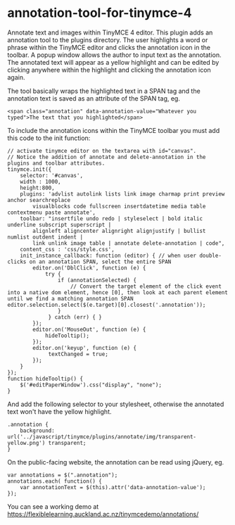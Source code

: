 # annotation-tool-for-tinymce-4
Annotate text and images within TinyMCE 4 editor.
This plugin adds an annotation tool to the plugins directory. The user highlights a word or phrase within the TinyMCE editor and clicks the annotation icon in the toolbar. A popup window allows the author to input text as the annotation. The annotated text will appear as a yellow highlight and can be edited by clicking anywhere within the highlight and clicking the annotation icon again.

The tool basically wraps the highlighted text in a SPAN tag and the annotation text is saved as an attribute of the SPAN tag, eg.

	<span class="annotation" data-annotation-value="Whatever you typed">The text that you highlighted</span>



To include the annotation icons within the TinyMCE toolbar you must add this code to the init function:

	// activate tinymce editor on the textarea with id="canvas".
	// Notice the addition of annotate and delete-annotation in the plugins and toolbar attributes.
	tinymce.init({
		selector: '#canvas',
		width : 1000,
		height:800,
		plugins: 'advlist autolink lists link image charmap print preview anchor searchreplace
			visualblocks code fullscreen insertdatetime media table contextmenu paste annotate',
		toolbar: "insertfile undo redo | styleselect | bold italic underline subscript superscript | 
			alignleft aligncenter alignright alignjustify | bullist numlist outdent indent | 
			link unlink image table | annotate delete-annotation | code",
		content_css : 'css/style.css',
		init_instance_callback: function (editor) { // when user double-clicks on an annotation SPAN, select the entire SPAN
			editor.on('DblClick', function (e) {
				try {
					if (annotationSelected) {
						// Convert the target element of the click event into a native dom element, hence [0], then look at each parent element until we find a matching annotation SPAN editor.selection.select($(e.target)[0].closest('.annotation'));
					}
				 } catch (err) { }
			});
			editor.on('MouseOut', function (e) {
				hideTooltip();
			});
		 	editor.on('keyup', function (e) {
				 textChanged = true;
			});
		}
	});
	function hideTooltip() {
		$('#editPaperWindow').css("display", "none");
	}


And add the following selector to your stylesheet, otherwise the annotated text won't have the yellow highlight.

	.annotation {
		background: url('../javascript/tinymce/plugins/annotate/img/transparent-yellow.png') transparent;
	}
  
On the public-facing website, the annotation can be read using jQuery, eg.

	var annotations = $(".annotation");
	annotations.each( function() {
		var annotationText = $(this).attr('data-annotation-value');
	});

You can see a working demo at
https://flexiblelearning.auckland.ac.nz/tinymcedemo/annotations/

